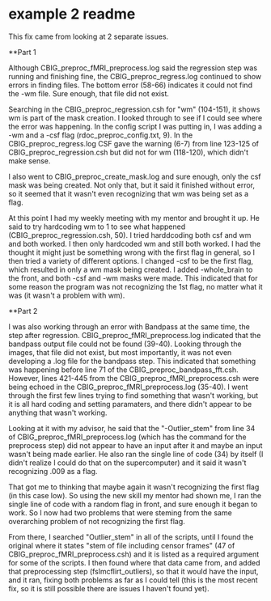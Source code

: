 # example 2 readme

This fix came from looking at 2 separate issues. 

**Part 1

Although CBIG_preproc_fMRI_preprocess.log said the regression step was running and finishing fine, the CBIG_preproc_regress.log continued to show errors in finding files. The bottom error (58-66) indicates it could not find the -wm file. Sure enough, that file did not exist. 

Searching in the CBIG_preproc_regression.csh for "wm" (104-151), it shows wm is part of the mask creation. I looked through to see if I could see where the error was happening. In the config script I was putting in, I was adding a -wm and a -csf flag (rdoc_preproc_config.txt, 9). In the CBIG_preproc_regress.log CSF gave the warning (6-7) from line 123-125 of CBIG_preproc_regression.csh but did not for wm (118-120), which didn't make sense.

I also went to CBIG_preproc_create_mask.log and sure enough, only the csf mask was being created. Not only that, but it said it finished without error, so it seemed that it wasn't even recognizing that wm was being set as a flag.

At this point I had my weekly meeting with my mentor and brought it up. He said to try hardcoding wm to 1 to see what happened (CBIG_preproc_regression.csh, 50). I tried harddcoding both csf and wm and both worked. I then only hardcoded wm and still both worked. I had the thought it might just be something wrong with the first flag in general, so I then tried a variety of different options. I changed -csf to be the first flag, which resulted in only a wm mask being created. I added -whole_brain to the front, and both -csf and -wm masks were made. This indicated that for some reason the program was not recognizing the 1st flag, no matter what it was (it wasn't a problem with wm).


**Part 2

I was also working through an error with Bandpass at the same time, the step after regression. CBIG_preproc_fMRI_preprocess.log indicated that the bandpass output file could not be found (39-40). Looking through the images, that file did not exist, but most importantly, it was not even developing a .log file for the bandpass step. This indicated that something was happening before line 71 of the CBIG_preproc_bandpass_fft.csh. However, lines 421-445 from the CBIG_preproc_fMRI_preprocess.csh were being echoed in the CBIG_preproc_fMRI_preprocess.log (35-40). I went through the first few lines trying to find something that wasn't working, but it is all hard coding and setting paramaters, and there didn't appear to be anything that wasn't working. 

Looking at it with my advisor, he said that the "-Outlier_stem" from line 34 of CBIG_preproc_fMRI_preprocess.log (which has the command for the preprocess step) did not appear to have an input after it and maybe an input wasn't being made earlier. He also ran the single line of code (34) by itself (I didn't realize I could do that on the supercomputer) and it said it wasn't recognizing .009 as a flag. 

That got me to thinking that maybe again it wasn't recognizing the first flag (in this case low). So using the new skill my mentor had shown me, I ran the single line of code with a random flag in front, and sure enough it began to work. So I now had two problems that were steming from the same overarching problem of not recognizing the first flag. 

From there, I searched "Outlier_stem" in all of the scripts, until I found the original where it states "stem of file including censor frames" (47 of CBIG_preproc_fMRI_preprocess.csh) and it is listed as a required argument for some of the scripts. I then found where that data came from, and added that preprocessing step (fslmcflirt_outliers), so that it would have the input, and it ran, fixing both problems as far as I could tell (this is the most recent fix, so it is still possible there are issues I haven't found yet).
